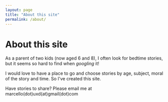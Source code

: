 ```yaml
---
layout: page
title: "About this site"
permalink: /about/
---
```

# About this site
As a parent of two kids (now aged 6 and 8), I often look for bedtime stories, but it seems so hard to find when *googling* it!

I would love to have a place to go and choose stories by age, subject, moral of the story and time. So I've created this site.

Have stories to share? Please email me at marcello(dot)uxd(at)gmail(dot)com
